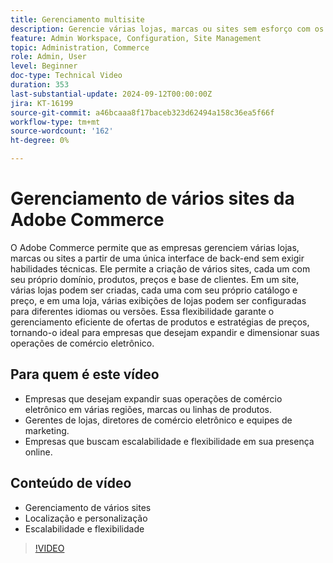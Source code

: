 ```yaml
---
title: Gerenciamento multisite 
description: Gerencie várias lojas, marcas ou sites sem esforço com os recursos robustos de vários sites da Adobe Commerce e a interface de back-end centralizada.
feature: Admin Workspace, Configuration, Site Management
topic: Administration, Commerce
role: Admin, User
level: Beginner
doc-type: Technical Video
duration: 353
last-substantial-update: 2024-09-12T00:00:00Z
jira: KT-16199
source-git-commit: a46bcaaa8f17baceb323d62494a158c36ea5f66f
workflow-type: tm+mt
source-wordcount: '162'
ht-degree: 0%

---
```


# Gerenciamento de vários sites da Adobe Commerce

O Adobe Commerce permite que as empresas gerenciem várias lojas, marcas ou sites a partir de uma única interface de back-end sem exigir habilidades técnicas. Ele permite a criação de vários sites, cada um com seu próprio domínio, produtos, preços e base de clientes. Em um site, várias lojas podem ser criadas, cada uma com seu próprio catálogo e preço, e em uma loja, várias exibições de lojas podem ser configuradas para diferentes idiomas ou versões. Essa flexibilidade garante o gerenciamento eficiente de ofertas de produtos e estratégias de preços, tornando-o ideal para empresas que desejam expandir e dimensionar suas operações de comércio eletrônico.

## Para quem é este vídeo

- Empresas que desejam expandir suas operações de comércio eletrônico em várias regiões, marcas ou linhas de produtos.
- Gerentes de lojas, diretores de comércio eletrônico e equipes de marketing.
- Empresas que buscam escalabilidade e flexibilidade em sua presença online.

## Conteúdo de vídeo

- Gerenciamento de vários sites
- Localização e personalização
- Escalabilidade e flexibilidade


>[!VIDEO](https://video.tv.adobe.com/v/3434027?learn=on)
